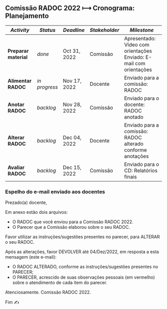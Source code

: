 ## Comissão RADOC 2022 &#x27FC; Cronograma: Planejamento

<table>
    <thead>
        <tr>
            <th><i>Activity</i></th>
            <th><i>Status</i></th>
            <th><i>Deadline</i></th>
            <th><i>Stakeholder</i></th>
            <th><i>Milestone</i><b></th>
        </tr>
    </thead>
    <tbody>
        <tr>
            <td><b>Preparar material</b></td>
            <td><i>done</i></td>
            <td>Oct 31, 2022</td>
            <td>Comissão</td>
            <td>Apresentado: Vídeo com orientações<br/>Enviado: E-mail com orientações</td>
        </tr>    
        <tr>
            <td><b>Alimentar RADOC</b></td>
            <td><i>in progress</i></td>
            <td>Nov 17, 2022</td>
            <td>Docente</td>
            <td>Enviado para a comissão: RADOC</td>
        </tr>    
        <tr>
            <td><b>Anotar RADOC</b></td>
            <td><i>backlog</i></td>
            <td>Nov 28, 2022</td>
            <td>Comissão</td>
            <td>Enviado para o docente: RADOC anotado</td>
        </tr>    
        <tr>
            <td><b>Alterar RADOC</b></td>
            <td><i>backlog</i></td>
            <td>Dec 04, 2022</td>
            <td>Docente</td>
            <td>Enviado para a comissão: RADOC alterado conforme anotações</td>
        </tr>    
        <tr>
            <td><b>Avaliar RADOC</b></td>
            <td><i>backlog</i></td>
            <td>Dec 15, 2022</td>
            <td>Comissão</td>
            <td>Enviado para o CD: Relatórios finais</td>
        </tr>    
    </tbody>
</table>

### Espelho do e-mail enviado aos docentes
Prezado(a) docente,

Em anexo estão dois arquivos:
- O RADOC que você enviou para a Comissão RADOC 2022.
- O Parecer que a Comissão elaborou sobre o seu RADOC.

Favor utilizar as instruções/sugestões presentes no parecer, para ALTERAR o seu RADOC.

Após as alterações, favor DEVOLVER até 04/Dez/2022, em resposta a esta mensagem (este e-mail):
- O RADOC ALTERADO, conforme as instruções/sugestões presentes no PARECER;
- O PARECER, acrescido de suas observações pessoais (em vermelho) sobre o atendimento de cada item do parecer.

Atenciosamente.
Comissão RADOC 2022.


Fim &#9997;
